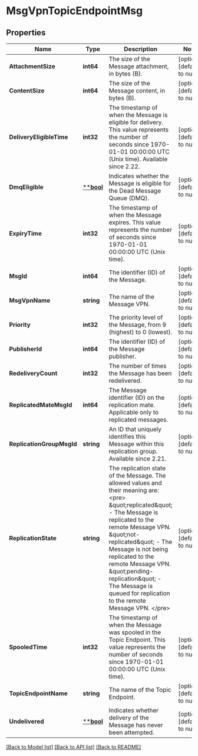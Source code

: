 # MsgVpnTopicEndpointMsg

## Properties
Name | Type | Description | Notes
------------ | ------------- | ------------- | -------------
**AttachmentSize** | **int64** | The size of the Message attachment, in bytes (B). | [optional] [default to null]
**ContentSize** | **int64** | The size of the Message content, in bytes (B). | [optional] [default to null]
**DeliveryEligibleTime** | **int32** | The timestamp of when the Message is eligible for delivery. This value represents the number of seconds since 1970-01-01 00:00:00 UTC (Unix time). Available since 2.22. | [optional] [default to null]
**DmqEligible** | [****bool**](*bool.md) | Indicates whether the Message is eligible for the Dead Message Queue (DMQ). | [optional] [default to null]
**ExpiryTime** | **int32** | The timestamp of when the Message expires. This value represents the number of seconds since 1970-01-01 00:00:00 UTC (Unix time). | [optional] [default to null]
**MsgId** | **int64** | The identifier (ID) of the Message. | [optional] [default to null]
**MsgVpnName** | **string** | The name of the Message VPN. | [optional] [default to null]
**Priority** | **int32** | The priority level of the Message, from 9 (highest) to 0 (lowest). | [optional] [default to null]
**PublisherId** | **int64** | The identifier (ID) of the Message publisher. | [optional] [default to null]
**RedeliveryCount** | **int32** | The number of times the Message has been redelivered. | [optional] [default to null]
**ReplicatedMateMsgId** | **int64** | The Message identifier (ID) on the replication mate. Applicable only to replicated messages. | [optional] [default to null]
**ReplicationGroupMsgId** | **string** | An ID that uniquely identifies this Message within this replication group. Available since 2.21. | [optional] [default to null]
**ReplicationState** | **string** | The replication state of the Message. The allowed values and their meaning are:  &lt;pre&gt; \&quot;replicated\&quot; - The Message is replicated to the remote Message VPN. \&quot;not-replicated\&quot; - The Message is not being replicated to the remote Message VPN. \&quot;pending-replication\&quot; - The Message is queued for replication to the remote Message VPN. &lt;/pre&gt;  | [optional] [default to null]
**SpooledTime** | **int32** | The timestamp of when the Message was spooled in the Topic Endpoint. This value represents the number of seconds since 1970-01-01 00:00:00 UTC (Unix time). | [optional] [default to null]
**TopicEndpointName** | **string** | The name of the Topic Endpoint. | [optional] [default to null]
**Undelivered** | [****bool**](*bool.md) | Indicates whether delivery of the Message has never been attempted. | [optional] [default to null]

[[Back to Model list]](../README.md#documentation-for-models) [[Back to API list]](../README.md#documentation-for-api-endpoints) [[Back to README]](../README.md)

